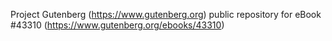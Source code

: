 Project Gutenberg (https://www.gutenberg.org) public repository for eBook #43310 (https://www.gutenberg.org/ebooks/43310)
